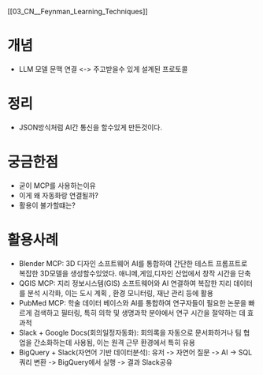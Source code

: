 
[[03_CN__Feynman_Learning_Techniques]]

# 개념
- LLM 모델 문맥 연결 <-> 주고받을수 있게 설계된 프로토콜

# 정리
- JSON방식처럼 AI간 통신을 할수있게 만든것이다.

# 궁금한점
- 굳이 MCP를 사용하는이유
- 이게 왜 자동화랑 연결될까?
- 활용이 불가할떄는?


# 활용사례
- Blender MCP: 3D 디자인 소프트웨어 AI를 통합하여 간단한 테스트 프롬프트로 복잡한 3D모델을 생성할수있었다. 애니메,게임,디자인 산업에서 창작 시간을 단축
- QGIS MCP: 지리 정보시스템(GIS) 소프트웨어와 AI 연결하여 복잡한 지리 데이터를 분석 시각화, 이는 도시 계획 , 환경 모니터링, 재난 관리 등에 활용
- PubMed MCP: 학술 데이터 베이스와 AI를 통합하여 연구자들이 필요한 논문을 빠르게 검색하고 필터링, 특히 의학 및 생명과학 분야에서 연구 시간을 절약하는 데 효과적
- Slack + Google Docs(회의일정자동화): 회의록을 자동으로 문서화하거나 팀 협업을 간소화하는데 사용됨, 이는 원격 근무 환경에서 특히 유용
- BigQuery + Slack(자연어 기반 데이터분석): 유저 -> 자연어 질문 -> AI -> SQL 쿼리 변환 -> BigQuery에서 실행 -> 결과 Slack공유
